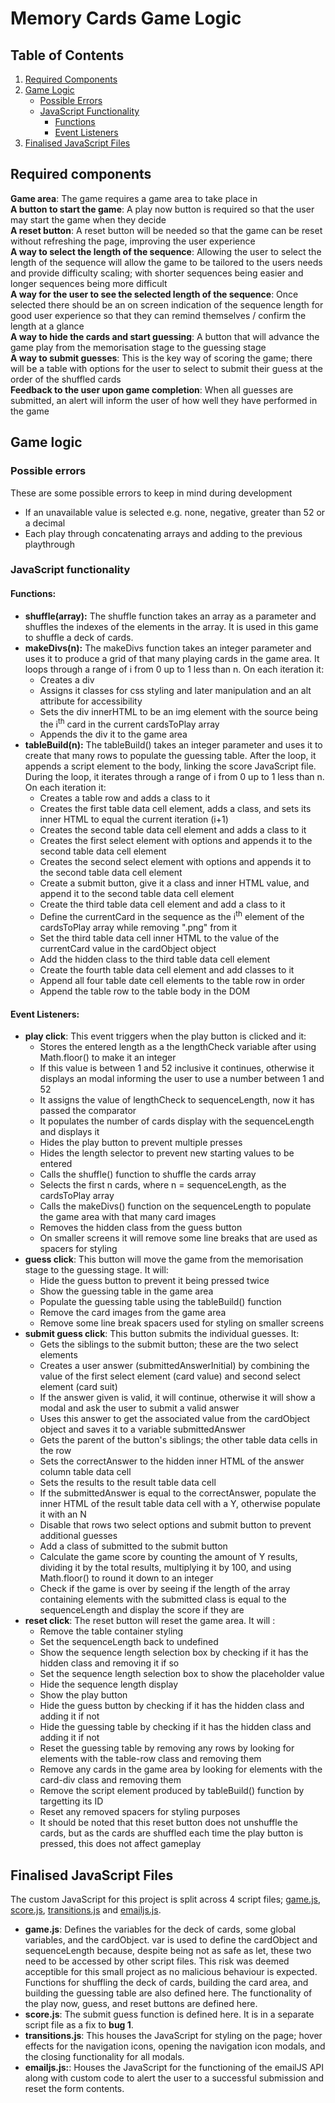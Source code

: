 # Memory Cards Game Logic

## Table of Contents
1. [Required Components](#required-components)
2. [Game Logic](#game-logic)
    - [Possible Errors](#possible-errors)
    - [JavaScript Functionality](#javascript-functionality)
        - [Functions](#functions)
        - [Event Listeners](#event-listeners)
3. [Finalised JavaScript Files](#finalised-javascript-files)

## Required components
**Game area**: The game requires a game area to take place in <br>
**A button to start the game**: A play now button is required so that the user may start the game when they decide <br>
**A reset button**: A reset button will be needed so that the game can be reset without refreshing the page, improving the user experience <br>
**A way to select the length of the sequence**: Allowing the user to select the length of the sequence will allow the game to be tailored to the users needs and provide difficulty scaling; with shorter sequences being easier and longer sequences being more difficult <br>
**A way for the user to see the selected length of the sequence**: Once selected there should be an on screen indication of the sequence length for good user experience so that they can remind themselves / confirm the length at a glance <br>
**A way to hide the cards and start guessing**: A button that will advance the game play from the memorisation stage to the guessing stage <br>
**A way to submit guesses**: This is the key way of scoring the game; there will be a table with options for the user to select to submit their guess at the order of the shuffled cards <br>
**Feedback to the user upon game completion**: When all guesses are submitted, an alert will inform the user of how well they have performed in the game <br>

## Game logic

### Possible errors
These are some possible errors to keep in mind during development
- If an unavailable value is selected e.g. none, negative, greater than 52 or a decimal
- Each play through concatenating arrays and adding to the previous playthrough

### JavaScript functionality
#### Functions:
- **shuffle(array):** The shuffle function takes an array as a parameter and shuffles the indexes of the elements in the array. It is used in this game to shuffle a deck of cards.
- **makeDivs(n):** The makeDivs function takes an integer parameter and uses it to produce a grid of that many playing cards in the game area. It loops through a range of i from 0 up to 1 less than n. On each iteration it: 
    - Creates a div
    - Assigns it classes for css styling and later manipulation and an alt attribute for accessibility
    - Sets the div innerHTML to be an img element with the source being the i<sup>th</sup> card in the current cardsToPlay array
    - Appends the div it to the game area
- **tableBuild(n):** The tableBuild() takes an integer parameter and uses it to create that many rows to populate the guessing table. After the loop, it appends a script element to the body, linking the score JavaScript file. During the loop, it iterates through a range of i from 0 up to 1 less than n. On each iteration it:
    - Creates a table row and adds a class to it
    - Creates the first table data cell element, adds a class, and sets its inner HTML to equal the current iteration (i+1)
    - Creates the second table data cell element and adds a class to it
    - Creates the first select element with options and appends it to the second table data cell element 
    - Creates the second select element with options and appends it to the second table data cell element
    - Create a submit button, give it a class and inner HTML value, and append it to the second table data cell element
    - Create the third table data cell element and add a class to it
    - Define the currentCard in the sequence as the i<sup>th</sup> element of the cardsToPlay array while removing ".png" from it
    - Set the third table data cell inner HTML to the value of the currentCard value in the cardObject object
    - Add the hidden class to the third table data cell element
    - Create the fourth table data cell element and add classes to it
    - Append all four table date cell elements to the table row in order
    - Append the table row to the table body in the DOM

#### Event Listeners:
- **play click**: This event triggers when the play button is clicked and it:
    - Stores the entered length as a the lengthCheck variable after using Math.floor() to make it an integer
    - If this value is between 1 and 52 inclusive it continues, otherwise it displays an modal informing the user to use a number between 1 and 52
    - It assigns the value of lengthCheck to sequenceLength, now it has passed the comparator
    - It populates the number of cards display with the sequenceLength and displays it
    - Hides the play button to prevent multiple presses
    - Hides the length selector to prevent new starting values to be entered
    - Calls the shuffle() function to shuffle the cards array
    - Selects the first n cards, where n = sequenceLength, as the cardsToPlay array
    - Calls the makeDivs() function on the sequenceLength to populate the game area with that many card images
    - Removes the hidden class from the guess button
    - On smaller screens it will remove some line breaks that are used as spacers for styling
- **guess click**: This button will move the game from the memorisation stage to the guessing stage. It will:
    - Hide the guess button to prevent it being pressed twice
    - Show the guessing table in the game area
    - Populate the guessing table using the tableBuild() function
    - Remove the card images from the game area
    - Remove some line break spacers used for styling on smaller screens
- **submit guess click**: This button submits the individual guesses. It:
    - Gets the siblings to the submit button; these are the two select elements
    - Creates a user answer (submittedAnswerInitial) by combining the value of the first select element (card value) and second select element (card suit)
    - If the answer given is valid, it will continue, otherwise it will show a modal and ask the user to submit a valid answer
    - Uses this answer to get the associated value from the cardObject object and saves it to a variable submittedAnswer
    - Gets the parent of the button's siblings; the other table data cells in the row
    - Sets the correctAnswer to the hidden inner HTML of the answer column table data cell
    - Sets the results to the result table data cell
    - If the submittedAnswer is equal to the correctAnswer, populate the inner HTML of the result table data cell with a Y, otherwise populate it with an N
    - Disable that rows two select options and submit button to prevent additional guesses
    - Add a class of submitted to the submit button
    - Calculate the game score by counting the amount of Y results, dividing it by the total results, multiplying it by 100, and using Math.floor() to round it down to an integer
    - Check if the game is over by seeing if the length of the array containing elements with the submitted class is equal to the sequenceLength and display the score if they are
- **reset click**: The reset button will reset the game area. It will :
    - Remove the table container styling
    - Set the sequenceLength back to undefined
    - Show the sequence length selection box by checking if it has the hidden class and removing it if so
    - Set the sequence length selection box to show the placeholder value
    - Hide the sequence length display
    - Show the play button
    - Hide the guess button by checking if it has the hidden class and adding it if not
    - Hide the guessing table by checking if it has the hidden class and adding it if not
    - Reset the guessing table by removing any rows by looking for elements with the table-row class and removing them
    - Remove any cards in the game area by looking for elements with the card-div class and removing them
    - Remove the script element produced by tableBuild() function by targetting its ID
    - Reset any removed spacers for styling purposes
    - It should be noted that this reset button does not unshuffle the cards, but as the cards are shuffled each time the play button is pressed, this does not affect gameplay 

## Finalised JavaScript Files
The custom JavaScript for this project is split across 4 script files; [game.js](/assets/scripts/game.js), [score.js](/assets/scripts/score.js), [transitions.js](/assets/scripts/transitions.js) and [emailjs.js](/assets/scripts/emailjs.js).
- **game.js**: Defines the variables for the deck of cards, some global variables, and the cardObject. var is used to define the cardObject and sequenceLength because, despite being not as safe as let, these two need to be accessed by other script files. This risk was deemed acceptible for this small project as no malicious behaviour is expected. Functions for shuffling the deck of cards, building the card area, and building the guessing table are also defined here. The functionality of the play now, guess, and reset buttons are defined here.
- **score.js**: The submit guess function is defined here. It is in a separate script file as a fix to **bug 1**.
- **transitions.js**: This houses the JavaScript for styling on the page; hover effects for the navigation icons, opening the navigation icon modals, and the closing functionality for all modals.
- **emailjs.js:**: Houses the JavaScript for the functioning of the emailJS API along with custom code to alert the user to a successful submission and reset the form contents.